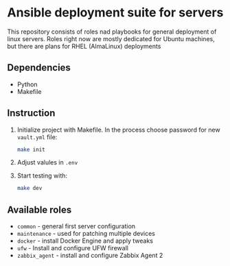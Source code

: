 # Ansible deployment suite for servers
This repository consists of roles nad playbooks for general deployment of linux servers.
Roles right now are mostly dedicated for Ubuntu machines, but there are plans for RHEL (AlmaLinux) deployments

## Dependencies
- Python
- Makefile

## Instruction
1. Initialize project with Makefile. In the process choose password for new `vault.yml` file:
    ```bash
    make init
    ```

2. Adjust valules in `.env`

3. Start testing with:
    ```bash
    make dev
    ```


## Available roles
- `common` - general first server configuration
- `maintenance` - used for patching multiple devices
- `docker` - install Docker Engine and apply tweaks
- `ufw` - Install and configure UFW firewall
- `zabbix_agent` - install and configure Zabbix Agent 2

